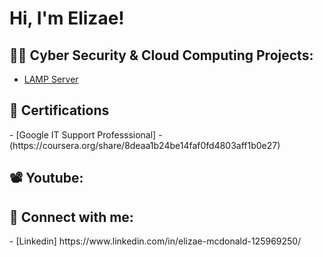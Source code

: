<h1>Hi, I'm Elizae! 

<h2>👨‍💻 Cyber Security & Cloud Computing Projects:</h2>

  - [LAMP Server](https://github.com/cyberziggy/LampServerLab)
  


<h2>📃 Certifications</h2>
- [Google IT Support Professsional]
  - (https://coursera.org/share/8deaa1b24be14faf0fd4803aff1b0e27)


<h2> 📽️ Youtube:</h2>



<h2> 🤳 Connect with me:</h2>
- [Linkedin] https://www.linkedin.com/in/elizae-mcdonald-125969250/



